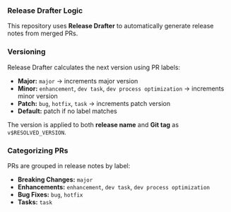 ### Release Drafter Logic

This repository uses **Release Drafter** to automatically generate release notes from merged PRs.

### Versioning

Release Drafter calculates the next version using PR labels:

- **Major:** `major` → increments major version  
- **Minor:** `enhancement`, `dev task`, `dev process optimization` → increments minor version  
- **Patch:** `bug`, `hotfix`, `task` → increments patch version  
- **Default:** patch if no label matches  

The version is applied to both **release name** and **Git tag** as `v$RESOLVED_VERSION`.

### Categorizing PRs

PRs are grouped in release notes by label:

- **Breaking Changes:** `major`  
- **Enhancements:** `enhancement`, `dev task`, `dev process optimization`  
- **Bug Fixes:** `bug`, `hotfix`  
- **Tasks:** `task`  

